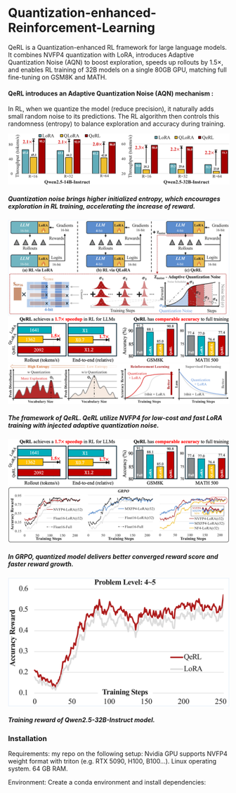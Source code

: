 # Quantization-enhanced-Reinforcement-Learning
QeRL is a Quantization-enhanced RL framework for large language models. It combines NVFP4 quantization with LoRA, introduces Adaptive Quantization Noise (AQN) to boost exploration, speeds up rollouts by 1.5×, and enables RL training of 32B models on a single 80GB GPU, matching full fine-tuning on GSM8K and MATH.

#### QeRL introduces an Adaptive Quantization Noise (AQN) mechanism :
In RL, when we quantize the model (reduce precision), it naturally adds small random noise to its predictions. The RL algorithm then controls this randomness (entropy) to balance exploration and accuracy during training.

![rank speed](assets/rank_speed.png)
##### Quantization noise brings higher initialized entropy, which encourages exploration in RL training, accelerating the increase of reward.

![alt text](assets/qerl.png)
![alt text](assets/performance.png)
![alt text](assets/lora.png)
##### The framework of QeRL. QeRL utilize NVFP4 for low-cost and fast LoRA training with injected adaptive quantization noise.

![alt text](assets/image.png)
![alt text](assets/da_gr.png)
##### In GRPO, quantized model delivers better converged reward score and faster reward growth.

![alt text](assets/curve.png)
##### Training reward of Qwen2.5-32B-Instruct model.

### Installation
Requirements: my repo on the following setup:  Nvidia GPU supports NVFP4 weight format with triton (e.g. RTX 5090, H100, B100...). Linux operating system. 64 GB RAM.

Environment: Create a conda environment and install dependencies:
